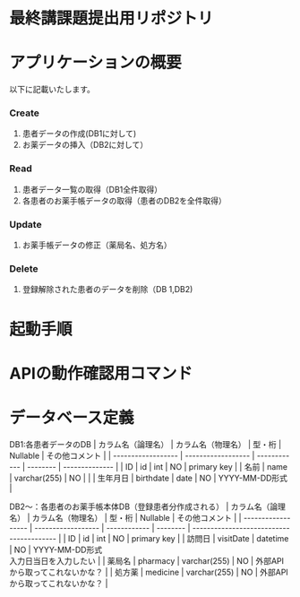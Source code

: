 # 最終講課題提出用リポジトリ

# アプリケーションの概要
以下に記載いたします。

### Create
1. 患者データの作成(DB1に対して)
2. お薬データの挿入（DB2に対して）

### Read
1. 患者データ一覧の取得（DB1全件取得）
2. 各患者のお薬手帳データの取得（患者のDB2を全件取得）

### Update
1. お薬手帳データの修正（薬局名、処方名）

### Delete
1. 登録解除された患者のデータを削除（DB 1,DB2)

# 起動手順

# APIの動作確認用コマンド

# データベース定義

DB1:各患者データのDB
| カラム名（論理名） | カラム名（物理名） | 型・桁       | Nullable | その他コメント | 
| ------------------ | ------------------ | ------------ | -------- | -------------- | 
| ID                 | id                 | int          | NO       | primary key    | 
| 名前               | name               | varchar(255) | NO       |                | 
| 生年月日           | birthdate          | date         | NO       | YYYY-MM-DD形式 | 

DB2〜：各患者のお薬手帳本体DB（登録患者分作成される）
| カラム名（論理名） | カラム名（物理名） | 型・桁       | Nullable | その他コメント                           | 
| ------------------ | ------------------ | ------------ | -------- | ---------------------------------------- | 
| ID                 | id                 | int          | NO       | primary key                              | 
| 訪問日             | visitDate          | datetime         | NO       | YYYY-MM-DD形式<br>入力日当日を入力したい | 
| 薬局名             | pharmacy           | varchar(255) | NO       | 外部APIから取ってこれないかな？          | 
| 処方薬             | medicine           | varchar(255) | NO       | 外部APIから取ってこれないかな？          | 
